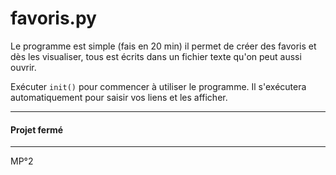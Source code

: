 # favoris.py

Le programme est simple (fais en 20 min) il permet de créer des favoris et dès les visualiser, tous est écrits dans un fichier texte qu'on peut aussi ouvrir.

Exécuter  ```init()``` pour commencer à utiliser le programme.
Il s'exécutera automatiquement pour saisir vos liens et les afficher.

---
#### Projet fermé
---

MP°2
